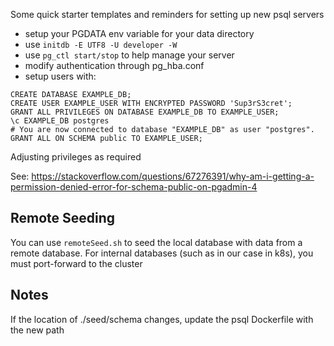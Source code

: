 Some quick starter templates and reminders for setting up new psql servers

* setup your PGDATA env variable for your data directory
* use `initdb -E UTF8 -U developer -W`
* use `pg_ctl start/stop` to help manage your server
* modify authentication through pg_hba.conf
* setup users with:
```
CREATE DATABASE EXAMPLE_DB;
CREATE USER EXAMPLE_USER WITH ENCRYPTED PASSWORD 'Sup3rS3cret';
GRANT ALL PRIVILEGES ON DATABASE EXAMPLE_DB TO EXAMPLE_USER;
\c EXAMPLE_DB postgres
# You are now connected to database "EXAMPLE_DB" as user "postgres".
GRANT ALL ON SCHEMA public TO EXAMPLE_USER;
```
Adjusting privileges as required

See: https://stackoverflow.com/questions/67276391/why-am-i-getting-a-permission-denied-error-for-schema-public-on-pgadmin-4

## Remote Seeding
You can use `remoteSeed.sh` to seed the local database with data from a remote database. For internal databases (such as in our case in k8s), you must port-forward to the cluster

## Notes
If the location of ./seed/schema changes, update the psql Dockerfile with the new path

